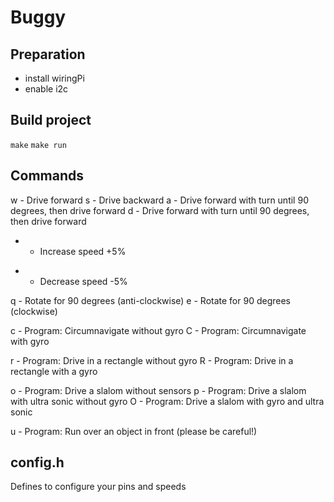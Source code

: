 # Buggy

## Preparation
* install wiringPi
* enable i2c

## Build project
`make`
`make run`

## Commands
w - Drive forward
s - Drive backward
a - Drive forward with turn until 90 degrees, then drive forward
d - Drive forward with turn until 90 degrees, then drive forward
+ - Increase speed +5%
- - Decrease speed -5%

q - Rotate for 90 degrees (anti-clockwise)
e - Rotate for 90 degrees (clockwise)

c - Program: Circumnavigate without gyro
C - Program: Circumnavigate with gyro

r - Program: Drive in a rectangle without gyro
R - Program: Drive in a rectangle with a gyro

o - Program: Drive a slalom without sensors
p - Program: Drive a slalom with ultra sonic without gyro
O - Program: Drive a slalom with gyro and ultra sonic

u - Program: Run over an object in front (please be careful!)

## config.h
Defines to configure your pins and speeds
